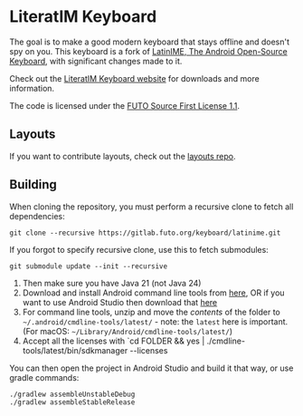 # LiteratIM Keyboard

The goal is to make a good modern keyboard that stays offline and doesn't spy on you. This keyboard is a fork of [LatinIME, The Android Open-Source Keyboard](https://android.googlesource.com/platform/packages/inputmethods/LatinIME), with significant changes made to it.

Check out the [LiteratIM Keyboard website](https://keyboard.futo.org/) for downloads and more information.

The code is licensed under the [FUTO Source First License 1.1](LICENSE.md).

## Layouts

If you want to contribute layouts, check out the [layouts repo](https://github.com/futo-org/futo-keyboard-layouts).

## Building

When cloning the repository, you must perform a recursive clone to fetch all dependencies:
```
git clone --recursive https://gitlab.futo.org/keyboard/latinime.git
```

If you forgot to specify recursive clone, use this to fetch submodules:
```
git submodule update --init --recursive
```

1. Then make sure you have Java 21 (not Java 24)
2. Download and install Android command line tools from [here](https://developer.android.com/studio#command-line-tools-only), OR if you want to use Android Studio then download that [here](https://developer.android.com/studio)
3. For command line tools, unzip and move the *contents* of the folder to `~/.android/cmdline-tools/latest/` - note: the `latest` here is important. (For macOS: `~/Library/Android/cmdline-tools/latest/`)
4. Accept all the licenses with `cd FOLDER && yes | ./cmdline-tools/latest/bin/sdkmanager --licenses

You can then open the project in Android Studio and build it that way, or use gradle commands:
```
./gradlew assembleUnstableDebug
./gradlew assembleStableRelease
```

